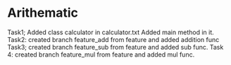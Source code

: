 # Arithematic
Task1;
Added class calculator in calculator.txt
Added main method in it.
Task2: 
created branch feature_add from feature and added addition func
Task3;
created branch feature_sub from feature and added sub func.
Task 4:
created branch feature_mul from feature and added mul func.

